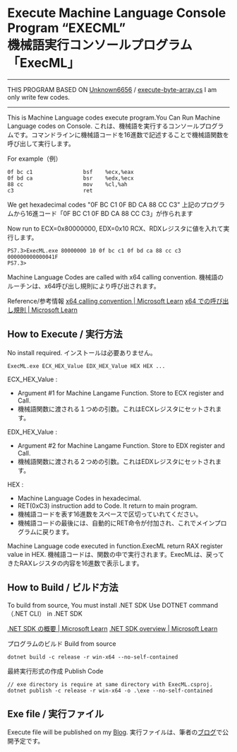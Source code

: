 # Execute Machine Language Console Program “EXECML”<BR>機械語実行コンソールプログラム「ExecML」

---
THIS PROGRAM BASED ON 
[Unknown6656](https://gist.github.com/Unknown6656) / [execute-byte-array.cs](https://gist.github.com/Unknown6656/a42a810d4283208c3c21c632fb16c3f9)
I am only write few codes.

---

This is Machine Language codes execute program.You Can Run Machine Language codes on Console.
これは、機械語を実行するコンソールプログラムです。コマンドラインに機械語コードを16進数で記述することで機械語関数を呼び出して実行します。

For example（例）

    0f bc c1                bsf    %ecx,%eax
    0f bd ca                bsr    %edx,%ecx
    88 cc                   mov    %cl,%ah
    c3                      ret

We get hexadecimal codes "0F BC C1 0F BD CA 88 CC C3"
上記のプログラムから16進コード「0F BC C1 0F BD CA 88 CC C3」が作られます

Now run to ECX=0x80000000, EDX=0x10
RCX、RDXレジスタに値を入れて実行します。

    PS7.3>ExecML.exe 80000000 10 0f bc c1 0f bd ca 88 cc c3
    000000000000041F
    PS7.3>

Machine Language Codes are called with x64 calling convention.
機械語のルーチンは、x64呼び出し規則により呼び出されます。

Reference/参考情報
[x64 calling convention | Microsoft Learn](https://learn.microsoft.com/en-us/cpp/build/x64-calling-convention?view=msvc-170)
[x64 での呼び出し規則 | Microsoft Learn](https://learn.microsoft.com/ja-jp/cpp/build/x64-calling-convention?view=msvc-170)

## How to Execute / 実行方法

No install required.
インストールは必要ありません。

    ExecML.exe ECX_HEX_Value EDX_HEX_Value HEX HEX ...

ECX_HEX_Value : 
* Argument #1 for Machine Langame Function. Store to ECX register and Call.
* 機械語関数に渡される１つめの引数。これはECXレジスタにセットされます。

EDX_HEX_Value : 
* Argument #2 for Machine Langame Function. Store to EDX register and Call.
* 機械語関数に渡される２つめの引数。これはEDXレジスタにセットされます。

HEX : 
* Machine Language Codes in hexadecimal.
* RET(0xC3) instruction add to Code. It return to main program.
*    機械語コードを表す16進数をスペースで区切っていれてください。
*    機械語コードの最後には、自動的にRET命令が付加され、これでメインプログラムに戻ります。

Machine Language code executed in function.ExecML return RAX register value in HEX.
機械語コードは、関数の中で実行されます。ExecMLは、戻ってきたRAXレジスタの内容を16進数で表示します。

## How to Build / ビルド方法

To build from source, You must install .NET SDK
Use DOTNET command（.NET CLI） in .NET SDK

[.NET SDK の概要 | Microsoft Learn](https://learn.microsoft.com/ja-jp/dotnet/core/sdk)
[.NET SDK overview | Microsoft Learn]( https://learn.microsoft.com/en-US/dotnet/core/sdk)

プログラムのビルド
Build from source

    dotnet build -c release -r win-x64 --no-self-contained

最終実行形式の作成
Publish Code

    // exe directory is require at same directory with ExecML.csproj.
    dotnet publish -c release -r win-x64 -o .\exe --no-self-contained

## Exe file / 実行ファイル
Execute file will be published on my [Blog](https://shinjishioda.blogspot.com/).
実行ファイルは、筆者の[ブログ](https://shinjishioda.blogspot.com/)で公開予定です。